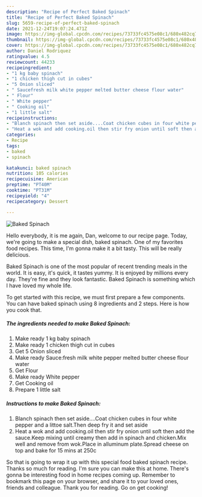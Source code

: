 ```yaml
---
description: "Recipe of Perfect Baked Spinach"
title: "Recipe of Perfect Baked Spinach"
slug: 5659-recipe-of-perfect-baked-spinach
date: 2021-12-24T19:07:24.471Z
image: https://img-global.cpcdn.com/recipes/73733fc4575e08c1/680x482cq70/baked-spinach-recipe-main-photo.jpg
thumbnail: https://img-global.cpcdn.com/recipes/73733fc4575e08c1/680x482cq70/baked-spinach-recipe-main-photo.jpg
cover: https://img-global.cpcdn.com/recipes/73733fc4575e08c1/680x482cq70/baked-spinach-recipe-main-photo.jpg
author: Daniel Rodriquez
ratingvalue: 4.5
reviewcount: 44233
recipeingredient:
- "1 kg baby spinach"
- "1 chicken thigh cut in cubes"
- "5 Onion sliced"
- " Saucefresh milk white pepper melted butter cheese flour water"
- " Flour"
- " White pepper"
- " Cooking oil"
- "1 little salt"
recipeinstructions:
- "Blanch spinach then set aside....Coat chicken cubes in four white pepper and a littoe salt.Then deep fry it and set aside"
- "Heat a wok and add cooking.oil then stir fry onion until soft then add the sauce.Keep mixing until creamy then add in spinach and chicken.Mix well and remove from wok.Place in alluminum plate.Spread cheese on top and bake for 15 mins at 250c"
categories:
- Recipe
tags:
- baked
- spinach

katakunci: baked spinach 
nutrition: 105 calories
recipecuisine: American
preptime: "PT40M"
cooktime: "PT31M"
recipeyield: "4"
recipecategory: Dessert

---
```



![Baked Spinach](https://img-global.cpcdn.com/recipes/73733fc4575e08c1/680x482cq70/baked-spinach-recipe-main-photo.jpg)

Hello everybody, it is me again, Dan, welcome to our recipe page. Today, we're going to make a special dish, baked spinach. One of my favorites food recipes. This time, I'm gonna make it a bit tasty. This will be really delicious.



Baked Spinach is one of the most popular of recent trending meals in the world. It is easy, it's quick, it tastes yummy. It is enjoyed by millions every day. They're fine and they look fantastic. Baked Spinach is something which I have loved my whole life.


To get started with this recipe, we must first prepare a few components. You can have baked spinach using 8 ingredients and 2 steps. Here is how you cook that.

<!--inarticleads1-->

##### The ingredients needed to make Baked Spinach:

1. Make ready 1 kg baby spinach
1. Make ready 1 chicken thigh cut in cubes
1. Get 5 Onion sliced
1. Make ready  Sauce:fresh milk white pepper melted butter cheese flour water
1. Get  Flour
1. Make ready  White pepper
1. Get  Cooking oil
1. Prepare 1 little salt




<!--inarticleads2-->

##### Instructions to make Baked Spinach:

1. Blanch spinach then set aside....Coat chicken cubes in four white pepper and a littoe salt.Then deep fry it and set aside
1. Heat a wok and add cooking.oil then stir fry onion until soft then add the sauce.Keep mixing until creamy then add in spinach and chicken.Mix well and remove from wok.Place in alluminum plate.Spread cheese on top and bake for 15 mins at 250c




So that is going to wrap it up with this special food baked spinach recipe. Thanks so much for reading. I'm sure you can make this at home. There's gonna be interesting food in home recipes coming up. Remember to bookmark this page on your browser, and share it to your loved ones, friends and colleague. Thank you for reading. Go on get cooking!
